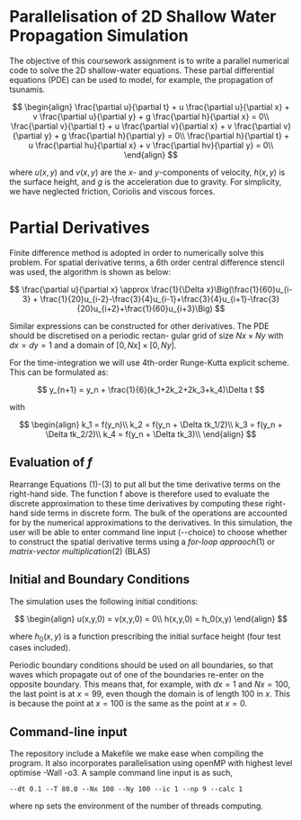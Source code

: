 # Parallelisation of 2D Shallow Water Propagation Simulation

The objective of this coursework assignment is to write a parallel numerical code to solve the 2D shallow-water
equations. These partial differential equations (PDE) can be used to model, for example, the propagation of tsunamis.

$$
\begin{align}
    \frac{\partial u}{\partial t} + u \frac{\partial u}{\partial x} + v \frac{\partial u}{\partial y} + g \frac{\partial h}{\partial x} = 0\\
    \frac{\partial v}{\partial t} + u \frac{\partial v}{\partial x} + v \frac{\partial v}{\partial y} + g \frac{\partial h}{\partial y} = 0\\
    \frac{\partial h}{\partial t} + u \frac{\partial hu}{\partial x} + v \frac{\partial hv}{\partial y} = 0\\
\end{align}
$$

where $u(x, y)$ and $v(x, y)$ are the $x$- and $y$-components of velocity, $h(x, y)$ is the surface height, and $g$ is the
acceleration due to gravity. For simplicity, we have neglected friction, Coriolis and viscous forces.


# Partial Derivatives

Finite difference method is adopted in order to numerically solve this problem. For spatial derivative terms, a 6th order central difference stencil was used, the algorithm is shown as below:

$$
\frac{\partial u}{\partial x} \approx \frac{1}{\Delta x}\Big(\frac{1}{60}u_{i-3} + \frac{1}{20}u_{i-2}-\frac{3}{4}u_{i-1}+\frac{3}{4}u_{i+1}-\frac{3}{20}u_{i+2}+\frac{1}{60}u_{i+3}\Big)
$$

Similar expressions can be constructed for other derivatives. The PDE should be discretised on a periodic rectan-
gular grid of size $Nx\times Ny$ with $dx = dy = 1$ and a domain of $[0, Nx]\times[0, Ny]$.


For the time-integration we will use 4th-order Runge-Kutta explicit scheme. This can be formulated as:

$$
y_{n+1} = y_n + \frac{1}{6}(k_1+2k_2+2k_3+k_4)\Delta t
$$

with 

$$
\begin{align}
    k_1 = f(y_n)\\
    k_2 = f(y_n + \Delta tk_1/2)\\
    k_3 = f(y_n + \Delta tk_2/2)\\
    k_4 = f(y_n + \Delta tk_3)\\
\end{align}
$$


## Evaluation of $f$
Rearrange Equations (1)-(3) to put all but the time derivative terms on the right-hand side. The function f
above is therefore used to evaluate the discrete approximation to these time derivatives by computing these right-
hand side terms in discrete form. The bulk of the operations are accounted for by the numerical approximations to
the derivatives. In this simulation, the user will be able to enter command line input (--choice) to choose whether to construct the spatial derivative terms using a $\textit{for-loop appraoch}$(1) or $\textit{matrix-vector multiplication}$(2) (BLAS)

## Initial and Boundary Conditions
The simulation uses the following initial conditions:

$$
\begin{align}
u(x,y,0) = v(x,y,0) = 0\\
h(x,y,0) = h_0(x,y)
\end{align}
$$

where $h_0(x, y)$ is a function prescribing the initial surface height (four test cases included).


Periodic boundary conditions should be used on all boundaries, so that waves which propagate out of one of the
boundaries re-enter on the opposite boundary. This means that, for example, with $dx = 1$ and $Nx = 100$, the last
point is at $x = 99$, even though the domain is of length 100 in $x$. This is because the point at $x = 100$ is the same as the point at $x = 0$.

## Command-line input
The repository include a Makefile we make ease when compiling the program. It also incorporates parallelisation using openMP with highest level optimise -Wall -o3. A sample command line input is as such,

```command line
--dt 0.1 --T 80.0 --Nx 100 --Ny 100 --ic 1 --np 9 --calc 1
```

where np sets the environment of the number of threads computing. 
